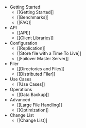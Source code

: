 * Getting Started
  * [[Getting Started]]
  * [[Benchmarks]]
  * [[FAQ]]
* API
  * [[API]]
  * [[Client Libraries]]
* Configuration
  * [[Replication]]
  * [[Store file with a Time To Live]]
  * [[Failover Master Server]]
* Filer
  * [[Directories and Files]]
  * [[Distributed Filer]]
* Use Cases
  * [[Use Cases]]
* Operations
  * [[Data Backup]]
* Advanced
  * [[Large File Handling]]
  * [[Optimization]]
* Change List
  * [[Change List]]
